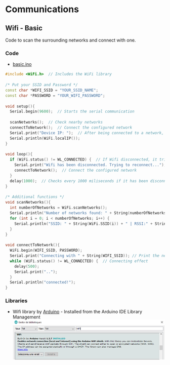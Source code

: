 # Communications
## Wifi - Basic
Code to scan the surrounding networks and connect with one.
	
### Code
* [basic.ino](basic.ino)

```cpp
#include <WiFi.h>  // Includes the WiFi library

/* Put your SSID and Password */
const char *WIFI_SSID = "YOUR_SSID_NAME";
const char *PASSWORD = "YOUR_WIFI_PASSWORD";

void setup(){
  Serial.begin(9600);  // Starts the serial communication

  scanNetworks();  // Check nearby networks 
  connectToNetwork();  // Connect the configured network 
  Serial.print("Device IP: ");  // After being connected to a network, our ESP32 should have a IP
  Serial.println(WiFi.localIP());
}

void loop(){
  if (WiFi.status() != WL_CONNECTED) {  // If Wifi disconnected, it tries to reconnect
    Serial.print("Wifi has been disconnected. Trying to reconnect...");
    connectToNetwork();  // Connect the configured network 
  }
  delay(1000);  // Checks every 1000 miliseconds if it has been disconnected
}

/* Additional functions */
void scanNetworks(){
  int numberOfNetworks = WiFi.scanNetworks();
  Serial.println("Number of networks found: " + String(numberOfNetworks));
  for (int i = 0; i < numberOfNetworks; i++) {
    Serial.println("SSID: " + String(WiFi.SSID(i)) + " | RSSI:" + String(WiFi.RSSI(i)));
  }
}

void connectToNetwork(){
  WiFi.begin(WIFI_SSID, PASSWORD);
  Serial.print("Connecting with " + String(WIFI_SSID)); // Print the network which you want to connect  
  while (WiFi.status() != WL_CONNECTED) {  // Connecting effect
    delay(500);
    Serial.print("..");
  }
  Serial.println("connected!");
}
```

### Libraries
* Wifi library by [Arduino](https://www.arduino.cc/) - Installed from the Arduino IDE Library Management
![WiFi_library](../WiFi_library.png)